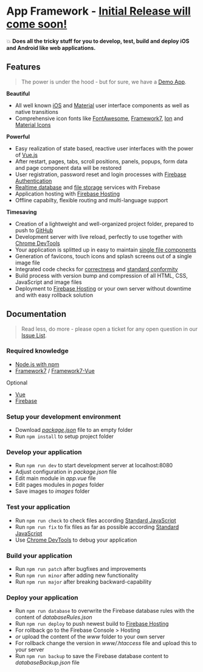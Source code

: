 # App Framework - [Initial Release will come soon!](https://github.com/scriptPilot/app-framework/milestone/1)
:boom: **Does all the tricky stuff for you to develop, test, build and deploy iOS and Android like web applications.**

## Features
> The power is under the hood - but for sure, we have a [Demo App](https://app-framework.scriptpilot.de/).

**Beautiful**
- All well known [iOS](http://framework7.io/kitchen-sink-ios/) and [Material](http://framework7.io/kitchen-sink-material/) user interface components as well as native transitions
- Comprehensive icon fonts like [FontAwesome](http://fontawesome.io/), [Framework7](http://framework7.io/icons/), [Ion](http://ionicons.com/) and [Material Icons](https://material.io/icons/)

**Powerful**

- Easy realization of state based, reactive user interfaces with the power of [Vue.js](https://vuejs.org/)
- After restart, pages, tabs, scroll positions, panels, popups, form data and page component data will be restored
- User registration, password reset and login processes with [Firebase Authentication](https://firebase.google.com/docs/auth/)
- [Realtime database](https://firebase.google.com/docs/database/) and [file storage](https://firebase.google.com/docs/storage/) services with Firebase
- Application hosting with [Firebase Hosting](https://firebase.google.com/docs/hosting/)
- Offline capabilty, flexible routing and multi-language support

**Timesaving**

- Creation of a lightweight and well-organized project folder, prepared to push to [GitHub](https://github.com/about)
- Development server with live reload, perfectly to use together with [Chrome DevTools](https://developers.google.com/web/tools/chrome-devtools/) 
- Your application is splitted up in easy to maintain [single file components](https://vuejs.org/v2/guide/single-file-components.html)
- Generation of favicons, touch icons and splash screens out of a single image file
- Integrated code checks for [correctness](http://eslint.org/) and [standard conformity](http://standardjs.com/)
- Build process with version bump and compression of all HTML, CSS, JavaScript and image files
- Deployment to [Firebase Hosting](https://firebase.google.com/docs/hosting/) or your own server without downtime and with easy rollback solution

## Documentation

> Read less, do more - please open a ticket for any open question in our [Issue List](https://github.com/scriptPilot/app-framework/issues).

### Required knowledge

- [Node.js with npm](https://docs.npmjs.com/getting-started/what-is-npm)
- [Framework7](https://framework7.io/docs/) / [Framework7-Vue](https://framework7.io/vue/)

Optional

- [Vue](https://vuejs.org/v2/guide/)
- [Firebase](https://firebase.google.com/docs/web/setup)

### Setup your development environment

- Download *[package.json](https://raw.githubusercontent.com/scriptPilot/app-framework/master/demo-app/package.json)* file to an empty folder
- Run `npm install` to setup project folder

### Develop your application

- Run `npm run dev` to start development server at localhost:8080
- Adjust configuration in *package.json* file
- Edit main module in *app.vue* file
- Edit pages modules in *pages* folder
- Save images to *images* folder

### Test your application

- Run `npm run check` to check files according [Standard JavaScript](http://standardjs.com/index.html)
- Run `npm run fix` to fix files as far as possible according [Standard JavaScript](http://standardjs.com/index.html)
- Use [Chrome DevTools](https://developers.google.com/web/tools/chrome-devtools/) to debug your application

### Build your application

- Run `npm run patch` after bugfixes and improvements
- Run `npm run minor` after adding new functionality
- Run `npm run major` after breaking backward-capability

### Deploy your application

- Run `npm run database` to overwrite the Firebase database rules with the content of *databaseRules.json*
- Run `npm run deploy` to push newest build to [Firebase Hosting](https://firebase.google.com/docs/hosting/)
 - For rollback go to the Firebase Console > Hosting
- *or* upload the content of the *www* folder to your own server
 - For rollback change the version in *www/.htaccess* file and upload this to your server
- Run `npm run backup` to save the Firebase database content to *databaseBackup.json* file
 
